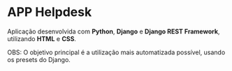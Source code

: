 # APP Helpdesk

Aplicação desenvolvida com **Python**, **Django** e **Django REST Framework**, utilizando **HTML** e **CSS**.

OBS: O objetivo principal é a utilização mais automatizada possível, usando os presets do Django.